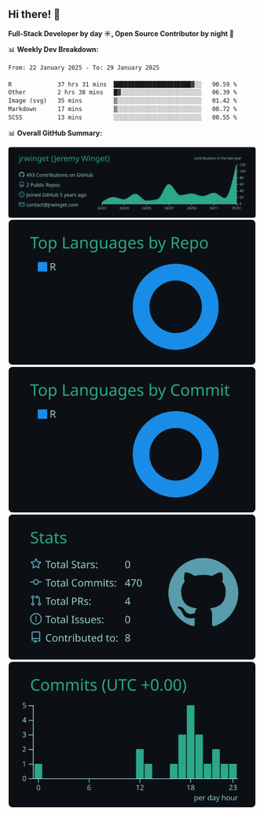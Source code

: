 ## Hi there! 👋

**Full-Stack Developer by day ☀️, Open Source Contributor by night 🌙**

📊 **Weekly Dev Breakdown:**
<!--START_SECTION:waka-->

```txt
From: 22 January 2025 - To: 29 January 2025

R             37 hrs 31 mins  ██████████████████████▓░░   90.59 %
Other         2 hrs 38 mins   █▓░░░░░░░░░░░░░░░░░░░░░░░   06.39 %
Image (svg)   35 mins         ▒░░░░░░░░░░░░░░░░░░░░░░░░   01.42 %
Markdown      17 mins         ▒░░░░░░░░░░░░░░░░░░░░░░░░   00.72 %
SCSS          13 mins         ░░░░░░░░░░░░░░░░░░░░░░░░░   00.55 %
```

<!--END_SECTION:waka-->

📊 **Overall GitHub Summary:**

[![](https://raw.githubusercontent.com/jrwinget/jrwinget/main/profile-summary-card-output/gotham/0-profile-details.svg)](https://github.com/vn7n24fzkq/github-profile-summary-cards)
[![](https://raw.githubusercontent.com/jrwinget/jrwinget/main/profile-summary-card-output/gotham/1-repos-per-language.svg)](https://github.com/vn7n24fzkq/github-profile-summary-cards) [![](https://raw.githubusercontent.com/jrwinget/jrwinget/main/profile-summary-card-output/gotham/2-most-commit-language.svg)](https://github.com/vn7n24fzkq/github-profile-summary-cards)
[![](https://raw.githubusercontent.com/jrwinget/jrwinget/main/profile-summary-card-output/gotham/3-stats.svg)](https://github.com/vn7n24fzkq/github-profile-summary-cards) [![](https://raw.githubusercontent.com/jrwinget/jrwinget/main/profile-summary-card-output/gotham/4-productive-time.svg)](https://github.com/vn7n24fzkq/github-profile-summary-cards)
